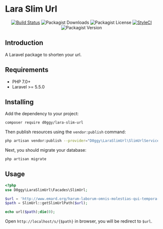 Lara Slim Url
==========================

<p align="center">
<a href="https://github.com/D0ggy/lara-slim-url/actions"><img src="https://github.com/D0ggy/lara-slim-url/workflows/tests/badge.svg" alt="Build Status"></a>
<img alt="Packagist Downloads" src="https://img.shields.io/packagist/dt/D0ggy/lara-slim-url">
<img alt="Packagist License" src="https://img.shields.io/packagist/l/D0ggy/lara-slim-url">
<a href="https://github.styleci.io/repos/505718370?branch=0.1.0-alpha"><img src="https://github.styleci.io/repos/505718370/shield?branch=0.1.0-alpha" alt="StyleCI"></a>
<img alt="Packagist Version" src="https://img.shields.io/packagist/v/D0ggy/lara-slim-url">
</p>

## Introduction

A Laravel package to shorten your url.

## Requirements


- PHP 7.0+
- Laravel >= 5.5.0



## Installing

Add the dependency to your project:

```bash
composer require d0ggy/lara-slim-url
```

Then publish resources using the `vendor:publish` command:
```bash
php artisan vendor:publish --provider="D0ggy\LaraSlimUrl\SlimUrlServiceProvider"
```

Next, you should migrate your database:
```bash
php artisan migrate
```


## Usage

```php
<?php
use D0ggy\LaraSlimUrl\Facades\SlimUrl;

$url = 'http://www.emard.org/harum-laborum-omnis-molestias-qui-tempora-iusto-est-maxime';
$path = SlimUrl::getSlimUrlPath($url);

echo url($path);die(0);
```

Open `http://localhost/s/{$path}` in browser, you will be redirect to `$url`.

